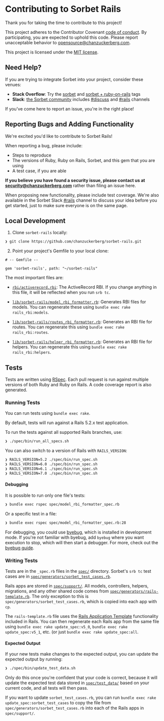 # Contributing to Sorbet Rails

Thank you for taking the time to contribute to this project!

This project adheres to the Contributor Covenant
[code of conduct](https://github.com/chanzuckerberg/.github/tree/master/CODE_OF_CONDUCT.md).
By participating, you are expected to uphold this code. Please report unacceptable behavior
to opensource@chanzuckerberg.com.

This project is licensed under the [MIT license](LICENSE.md).

## Need Help?

If you are trying to integrate Sorbet into your project, consider these venues:

 * **Stack Overflow**: Try the [sorbet](https://stackoverflow.com/questions/tagged/sorbet)
   and [sorbet + ruby-on-rails](https://stackoverflow.com/questions/tagged/sorbet+ruby-on-rails) tags
 * **Slack**: [the Sorbet community](https://sorbet.org/en/community) includes
   [#discuss](https://sorbet-ruby.slack.com/app_redirect?channel=discuss) and
   [#rails](https://sorbet-ruby.slack.com/app_redirect?channel=rails) channels

If you've come here to report an issue, you're in the right place!

## Reporting Bugs and Adding Functionality

We're excited you'd like to contribute to Sorbet Rails!

When reporting a bug, please include:
 * Steps to reproduce
 * The versions of Ruby, Ruby on Rails, Sorbet, and this gem that you are using
 * A test case, if you are able

**If you believe you have found a security issue, please contact us at security@chanzuckerberg.com**
rather than filing an issue here.

When proposing new functionality, please include test coverage. We're also available in
the Sorbet Slack [#rails](https://sorbet-ruby.slack.com/app_redirect?channel=rails) channel
to discuss your idea before you get started, just to make sure everyone is on the same page.

## Local Development

1. Clone `sorbet-rails` locally:

```sh
❯ git clone https://github.com/chanzuckerberg/sorbet-rails.git
```

2. Point your project's Gemfile to your local clone:

```
# -- Gemfile --

gem 'sorbet-rails', path: "~/sorbet-rails"
```

The most important files are:

 * [`rbi/activerecord.rbi`](rbi/activerecord.rbi): The ActiveRecord RBI.
   If you change anything in this file, it will be reflected when you run `srb tc`.

 * [`lib/sorbet-rails/model_rbi_formatter.rb`](lib/sorbet-rails/model_rbi_formatter.rb):
   Generates RBI files for models. You can regenerate these using `bundle exec rake rails_rbi:models`.

 * [`lib/sorbet-rails/routes_rbi_formatter.rb`](lib/sorbet-rails/routes_rbi_formatter.rb):
   Generates an RBI file for routes. You can regenerate this using `bundle exec rake rails_rbi:routes`.

 * [`lib/sorbet-rails/helper_rbi_formatter.rb`](lib/sorbet-rails/helper_rbi_formatter.rb):
   Generates an RBI file for helpers. You can regenerate this using `bundle exec rake rails_rbi:helpers`.

## Tests

Tests are written using [RSpec](https://rspec.info/). Each pull request is run against
multiple versions of both Ruby and Ruby on Rails. A code coverage report is also generated.

### Running Tests

You can run tests using `bundle exec rake`.

By default, tests will run against a Rails 5.2.x test application.

To run the tests against all supported Rails branches, use:

```sh
❯ ./spec/bin/run_all_specs.sh
```

You can also switch to a version of Rails with `RAILS_VERSION`:

```sh
❯ RAILS_VERSION=5.2 ./spec/bin/run_spec.sh
❯ RAILS_VERSION=6.0 ./spec/bin/run_spec.sh
❯ RAILS_VERSION=6.1 ./spec/bin/run_spec.sh
❯ RAILS_VERSION=7.0 ./spec/bin/run_spec.sh
```

#### Debugging

It is possible to run only one file's tests:
```sh
❯ bundle exec rspec spec/model_rbi_formatter_spec.rb
```
Or a specific test in a file:
```sh
❯ bundle exec rspec spec/model_rbi_formatter_spec.rb:28
```

For debugging, you could use [byebug](https://github.com/deivid-rodriguez/byebug), which is
installed in development mode. If you're not familiar with byebug, add `byebug` where you want
execution to stop, which will then start a debugger. For more, check out the
[byebug guide](https://github.com/deivid-rodriguez/byebug/blob/master/GUIDE.md).

### Writing Tests

Tests are in the `_spec.rb` files in the [`spec/`](spec/) directory. Sorbet's `srb tc` test
cases are in [`spec/generators/sorbet_test_cases.rb`](spec/generators/sorbet_test_cases.rb).

Rails apps are stored in [`spec/support/`](spec/support/). All models,
controllers, helpers, migrations, and any other shared code comes
from [`spec/generators/rails-template.rb`](spec/generators/rails-template.rb).
The only exception to this is `spec/generators/sorbet_test_cases.rb`, which is
copied into each app with `cp`.

The `rails-template.rb` file uses the
[Rails Application Template](https://guides.rubyonrails.org/rails_application_templates.html)
functionality included in Rails. You can then regenerate each Rails app from
the same file using `bundle exec rake update_spec:v5_0`,
`bundle exec rake update_spec:v5_1`, etc. (or just `bundle exec rake update_spec:all`.

#### Expected Output

If your new tests make changes to the expected output, you can update the expected output
by running:

```sh
❯ ./spec/bin/update_test_data.sh
```

Only do this once you're confident that your code is correct, because it will update
the expected test data stored in [`spec/test_data/`](spec/test_data/) based on your current
code, and all tests will then pass.

If you want to update `sorbet_test_cases.rb`, you can run `bundle exec rake update_spec:sorbet_test_cases`
to copy the file from `spec/generators/sorbet_test_cases.rb` into each of the Rails apps
in `spec/support/`.
